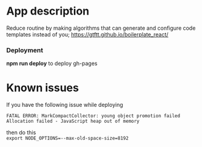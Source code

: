 # App description
Reduce routine by making algorithms that can generate and configure code templates instead of you;
https://gtftt.github.io/boilerplate_react/

### Deployment

**npm run deploy** to deploy gh-pages


# Known issues

If you have the following issue while deploying
```
FATAL ERROR: MarkCompactCollector: young object promotion failed Allocation failed - JavaScript heap out of memory
```
then do this
\
```export NODE_OPTIONS=--max-old-space-size=8192```
